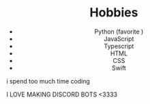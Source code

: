 <div align="center">
    <h1>Hobbies</h1>
    <ul>
        <li>Python (favorite )</li>
        <li>JavaScript</li>
        <li>Typescript</li>
        <li>HTML</li>
        <li>CSS</li>
        <li>Swift</li>
    </ul>
</div>
i spend too much time coding

I LOVE MAKING DISCORD BOTS <3333
